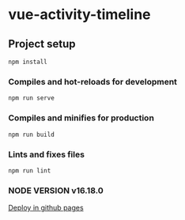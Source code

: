 # vue-activity-timeline

## Project setup
```
npm install
```

### Compiles and hot-reloads for development
```
npm run serve
```

### Compiles and minifies for production
```
npm run build
```

### Lints and fixes files
```
npm run lint
```

### NODE VERSION v16.18.0

[Deploy in github pages](https://nonamesk.github.io/vue-activity-timeline/)

